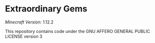 # Extraordinary Gems

*Minecraft Version:* 1.12.2

This repository contains code under the GNU AFFERO GENERAL PUBLIC LICENSE version 3
